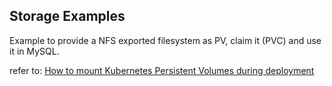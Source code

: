 ## Storage Examples

Example to provide a NFS exported filesystem as PV, claim it (PVC) and use it in MySQL.

refer to: [How to mount Kubernetes Persistent Volumes during deployment](https://linuxdady.com/kubernetes-persistent-volumes/)
